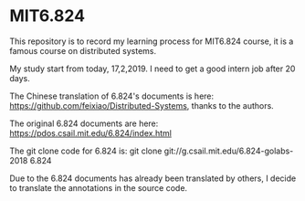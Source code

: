 # MIT6.824

This repository is to record my learning process for MIT6.824 course, it is a famous course on distributed systems.

My study start from today, 17,2,2019. I need to get a good intern job after 20 days.

The Chinese translation of 6.824's documents is here: https://github.com/feixiao/Distributed-Systems, thanks to the authors.

The original 6.824 documents are here: https://pdos.csail.mit.edu/6.824/index.html

The git clone code for 6.824 is: git clone git://g.csail.mit.edu/6.824-golabs-2018 6.824

Due to the 6.824 documents has already been translated by others, I decide to translate the annotations in the source code.
